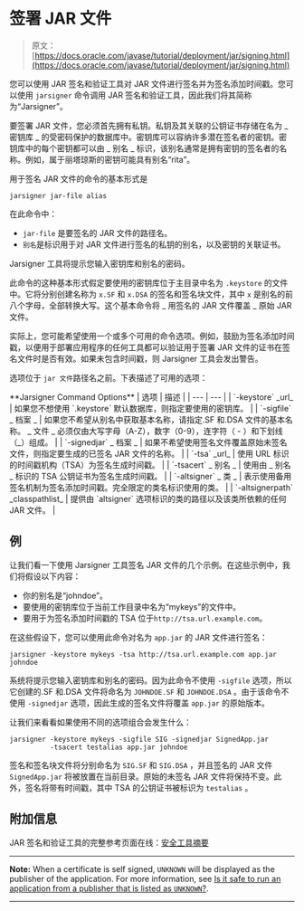 # 签署 JAR 文件

> 原文： [https://docs.oracle.com/javase/tutorial/deployment/jar/signing.html](https://docs.oracle.com/javase/tutorial/deployment/jar/signing.html)

您可以使用 JAR 签名和验证工具对 JAR 文件进行签名并为签名添加时间戳。您可以使用 `jarsigner` 命令调用 JAR 签名和验证工具，因此我们将其简称为“Jarsigner”。

要签署 JAR 文件，您必须首先拥有私钥。私钥及其关联的公钥证书存储在名为 _ 密钥库 _ 的受密码保护的数据库中。密钥库可以容纳许多潜在签名者的密钥。密钥库中的每个密钥都可以由 _ 别名 _ 标识，该别名通常是拥有密钥的签名者的名称。例如，属于丽塔琼斯的密钥可能具有别名“rita”。

用于签名 JAR 文件的命令的基本形式是

```
jarsigner jar-file alias

```

在此命令中：

*   `jar-file` 是要签名的 JAR 文件的路径名。
*   `别名`是标识用于对 JAR 文件进行签名的私钥的别名，以及密钥的关联证书。

Jarsigner 工具将提示您输入密钥库和别名的密码。

此命令的这种基本形式假定要使用的密钥库位于主目录中名为 `.keystore` 的文件中。它将分别创建名称为 `x.SF` 和 `x.DSA` 的签名和签名块文件，其中 `x` 是别名的前八个字母，全部转换大写。这个基本命令将 _ 用签名的 JAR 文件覆盖 _ 原始 JAR 文件。

实际上，您可能希望使用一个或多个可用的命令选项。例如，鼓励为签名添加时间戳，以便用于部署应用程序的任何工具都可以验证用于签署 JAR 文件的证书在签名文件时是否有效。如果未包含时间戳，则 Jarsigner 工具会发出警告。

选项位于 `jar 文件`路径名之前。下表描述了可用的选项：

<caption>**Jarsigner Command Options**</caption>
| 选项 | 描述 |
| --- | --- |
| `-keystore` _url_ | 如果您不想使用 `.keystore` 默认数据库，则指定要使用的密钥库。 |
| `-sigfile` _ 档案 _ | 如果您不希望从别名中获取基本名称，请指定.SF 和.DSA 文件的基本名称。 _ 文件 _ 必须仅由大写字母（A-Z），数字（0-9），连字符（ - ）和下划线（_）组成。 |
| `-signedjar` _ 档案 _ | 如果不希望使用签名文件覆盖原始未签名文件，则指定要生成的已签名 JAR 文件的名称。 |
| `-tsa` _url_ | 使用 URL 标识的时间戳机构（TSA）为签名生成时间戳。 |
| `-tsacert` _ 别名 _ | 使用由 _ 别名 _ 标识的 TSA 公钥证书为签名生成时间戳。 |
| `-altsigner` _ 类 _ | 表示使用备用签名机制为签名添加时间戳。完全限定的类名标识使用的类。 |
| `-altsignerpath` _classpathlist_ | 提供由 `altsigner` 选项标识的类的路径以及该类所依赖的任何 JAR 文件。 |

## 例

让我们看一下使用 Jarsigner 工具签名 JAR 文件的几个示例。在这些示例中，我们将假设以下内容：

*   你的别名是“johndoe”。
*   要使用的密钥库位于当前工作目录中名为“mykeys”的文件中。
*   要用于为签名添加时间戳的 TSA 位于`http://tsa.url.example.com`。

在这些假设下，您可以使用此命令对名为 `app.jar` 的 JAR 文件进行签名：

```
jarsigner -keystore mykeys -tsa http://tsa.url.example.com app.jar johndoe

```

系统将提示您输入密钥库和别名的密码。因为此命令不使用 `-sigfile` 选项，所以它创建的.SF 和.DSA 文件将命名为 `JOHNDOE.SF` 和 `JOHNDOE.DSA` 。由于该命令不使用 `-signedjar` 选项，因此生成的签名文件将覆盖 `app.jar` 的原始版本。

让我们来看看如果使用不同的选项组合会发生什么：

```
jarsigner -keystore mykeys -sigfile SIG -signedjar SignedApp.jar 
          -tsacert testalias app.jar johndoe

```

签名和签名块文件将分别命名为 `SIG.SF` 和 `SIG.DSA` ，并且签名的 JAR 文件 `SignedApp.jar` 将被放置在当前目录。原始的未签名 JAR 文件将保持不变。此外，签名将带有时间戳，其中 TSA 的公钥证书被标识为 `testalias` 。

## 附加信息

JAR 签名和验证工具的完整参考页面在线：[安全工具摘要](https://docs.oracle.com/javase/8/docs/technotes/guides/security/SecurityToolsSummary.html)

* * *

**Note:** When a certificate is self signed, `UNKNOWN` will be displayed as the publisher of the application. For more information, see [Is it safe to run an application from a publisher that is listed as `UNKNOWN`?](http://www.java.com/en/download/faq/self_signed.xml).

* * *